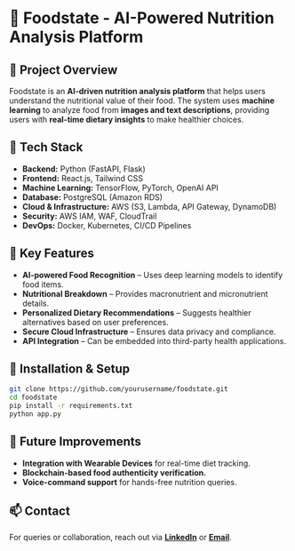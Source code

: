 # 📌 Foodstate - AI-Powered Nutrition Analysis Platform

## 🚀 Project Overview
Foodstate is an **AI-driven nutrition analysis platform** that helps users understand the nutritional value of their food. The system uses **machine learning** to analyze food from **images and text descriptions**, providing users with **real-time dietary insights** to make healthier choices.

## 🔧 Tech Stack
- **Backend:** Python (FastAPI, Flask)
- **Frontend:** React.js, Tailwind CSS
- **Machine Learning:** TensorFlow, PyTorch, OpenAI API
- **Database:** PostgreSQL (Amazon RDS)
- **Cloud & Infrastructure:** AWS (S3, Lambda, API Gateway, DynamoDB)
- **Security:** AWS IAM, WAF, CloudTrail
- **DevOps:** Docker, Kubernetes, CI/CD Pipelines

## 🎯 Key Features
- **AI-powered Food Recognition** – Uses deep learning models to identify food items.
- **Nutritional Breakdown** – Provides macronutrient and micronutrient details.
- **Personalized Dietary Recommendations** – Suggests healthier alternatives based on user preferences.
- **Secure Cloud Infrastructure** – Ensures data privacy and compliance.
- **API Integration** – Can be embedded into third-party health applications.

## 📄 Installation & Setup
```sh
git clone https://github.com/yourusername/foodstate.git
cd foodstate
pip install -r requirements.txt
python app.py
```

## 🎯 Future Improvements
- **Integration with Wearable Devices** for real-time diet tracking.
- **Blockchain-based food authenticity verification.**
- **Voice-command support** for hands-free nutrition queries.

## 📫 Contact
For queries or collaboration, reach out via **[LinkedIn](https://www.linkedin.com/in/nawaf-alageel-794462312/)** or **[Email](mailto:NawafSoftwareEng@gmail.com)**.
